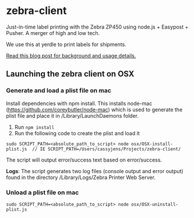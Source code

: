 zebra-client
============

Just-in-time label printing with the Zebra ZP450 using node.js + Easypost + Pusher. A merger of high and low tech.

We use this at yerdle to print labels for shipments.

[Read this blog post for background and usage details.](http://codesmaller.com/just-in-time-shipping-at-yerdle/)

## Launching the zebra client on OSX

### Generate and load a plist file on mac
Install dependencies with npm install. This installs node-mac (https://github.com/coreybutler/node-mac) which is used to generate the plist file and place it in /Library/LaunchDaemons folder. 

1. Run ``` npm install ```
2. Run the following code to create the plist and load it
``` 
sudo SCRIPT_PATH=<absolute_path_to_script> node osx/OSX-install-plist.js  // IE SCRIPT_PATH=/Users/cassyjens/Projects/zebra-client/
```
The script will output error/success text based on error/success. 

**Logs**: The script generates two log files (console output and error output) found in the directory /Library/Logs/Zebra Printer Web Server.

### Unload a plist file on mac
``` 
sudo SCRIPT_PATH=<absolute_path_to_script> node osx/OSX-uninstall-plist.js
```


